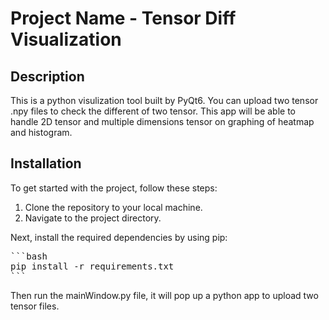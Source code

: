 # Project Name - Tensor Diff Visualization

## Description

This is a python visulization tool built by PyQt6. You can upload two tensor .npy files to check the different of two tensor. This app will be able to handle 2D tensor and multiple dimensions tensor on graphing of heatmap and histogram.

## Installation

To get started with the project, follow these steps:

1. Clone the repository to your local machine.
2. Navigate to the project directory.

Next, install the required dependencies by using pip:
<pre>
```bash
pip install -r requirements.txt
```
</pre>

Then run the mainWindow.py file, it will pop up a python app to upload two tensor files.
